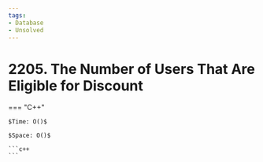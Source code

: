 ```yaml
---
tags:
- Database
- Unsolved
---
```



# 2205. The Number of Users That Are Eligible for Discount

=== "C++"

    $Time: O()$

    $Space: O()$

    ```c++
    ```